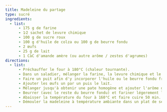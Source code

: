 ```yaml
---
title: Madeleine du partage
type: sucré
ingredients:
  - list:
      - 175 g de farine
      - 1⁄2 sachet de levure chimique
      - 100 g de sucre roux
      - 100 g d'huile de colza ou 100 g de beurre fondu
      - 2 œufs
      - 25 g de lait
      - 1 CàC d'amande amère (ou autre arôme / zestes d'agrumes)
directions:
  - list:
      - Préchauffer le four à 180°C (chaleur tournante).
      - Dans un saladier, mélanger la farine, la levure chimique et le sucre.
      - Faire un puit afin d'y incorporer l'huile ou le beurre fondu froid.
      - Ajouter les œufs un par un puis le lait.
      - Mélanger jusqu'à obtenir une pate homogène et ajouter l'arôme d'amande amère.
      - Beurrer (avec le reste du beurre fondu) et fariner légerement le moule à madeleine du partage. Y verser le contenu de la pâte.
      - Abaisser la température du four à 160°C et faire cuire 50 min. En fin de cuisson, four éteint, remonter le moule pour éviter le mi-cuit dans la bosse de la madeleine.
      - Démouler la madeleine à température ambiante dans un plat de service.
---
```

